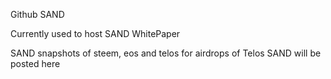 Github SAND 

Currently used to host SAND WhitePaper

SAND snapshots of steem, eos and telos for airdrops of Telos SAND will be posted here
